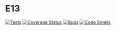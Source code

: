 # E13

[![Tests](https://github.com/SyTW-2122/E13/actions/workflows/test.yml/badge.svg)](https://github.com/SyTW-2122/E13/actions/workflows/test.yml)
[![Coverage Status](https://coveralls.io/repos/github/SyTW-2122/E13/badge.svg?branch=development)](https://coveralls.io/github/SyTW-2122/E13?branch=development)
[![Bugs](https://sonarcloud.io/api/project_badges/measure?project=SyTW-2122_E13&metric=bugs)](https://sonarcloud.io/summary/new_code?id=SyTW-2122_E13)
[![Code Smells](https://sonarcloud.io/api/project_badges/measure?project=SyTW-2122_E13&metric=code_smells)](https://sonarcloud.io/summary/new_code?id=SyTW-2122_E13)
